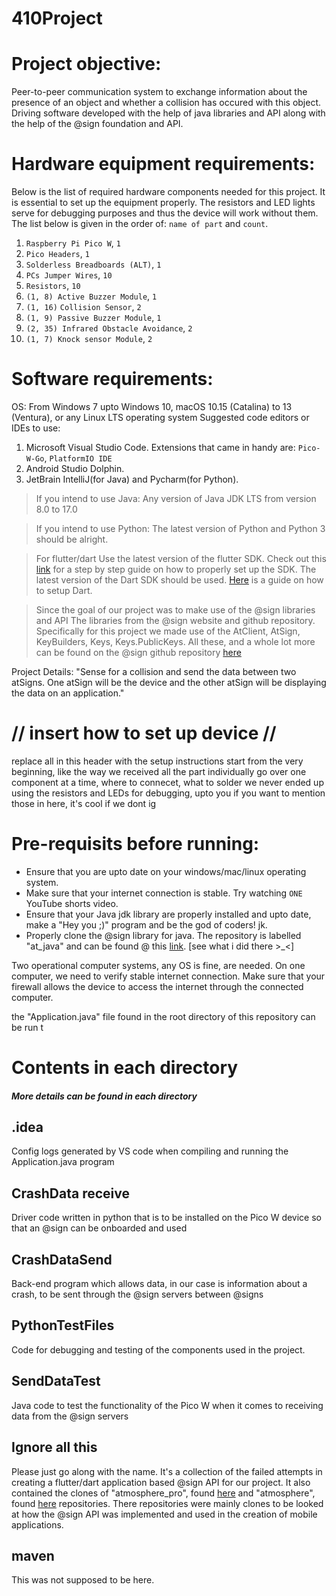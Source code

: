 # 410Project

# Project objective:
Peer-to-peer communication system to exchange information about
the presence of an object and whether a collision has occured
with this object. Driving software developed with the help of
java libraries and API along with the help of the @sign foundation and API.

# Hardware equipment requirements: 
Below is the list of required hardware components needed for this project.
It is essential to set up the equipment properly. The resistors and LED lights
serve for debugging purposes and thus the device will work without them.
The list below is given in the order of: `name of part` and `count`.

1.  `Raspberry Pi Pico W`, `1`
2.  `Pico Headers`, `1`
3.  `Solderless Breadboards (ALT)`, `1`      
4.  `PCs Jumper Wires`, `10`
5.  `Resistors`, `10`
6.  `(1, 8) Active Buzzer Module`, `1`
7.  `(1, 16)` `Collision Sensor`, `2`
8.  `(1, 9) Passive Buzzer Module`, `1`
9.  `(2, 35) Infrared Obstacle Avoidance`, `2`    
10. `(1, 7) Knock sensor Module`, `2`	

# Software requirements: 

OS: From Windows 7 upto Windows 10, macOS 10.15 (Catalina) to 13 (Ventura), or any Linux LTS operating system
Suggested code editors or IDEs to use:
1. Microsoft Visual Studio Code.
Extensions that came in handy are: `Pico-W-Go`, `PlatformIO IDE`
2. Android Studio Dolphin.
3. JetBrain IntelliJ(for Java) and Pycharm(for Python).

> If you intend to use Java:
Any version of Java JDK LTS from version 8.0 to 17.0

> If you intend to use Python:
The latest version of Python and Python 3 should be alright.

> For flutter/dart
Use the latest version of the flutter SDK. Check out this [link](https://docs.flutter.dev/get-started/install)
for a step by step guide on how to properly set up the SDK.
The latest version of the Dart SDK should be used. [Here](https://dart.dev/get-dart) is a guide on how to setup Dart.

> Since the goal of our project was to make use of the @sign libraries and API
The libraries from the @sign website and github repository. Specifically for this project we made use of the 
AtClient, AtSign, KeyBuilders, Keys, Keys.PublicKeys.
All these, and a whole lot more can be found on the @sign github repository [here](https://github.com/atsign-foundation/)

Project Details:
"Sense for a collision and send the data between two atSigns.
One atSign will be the device and the other atSign will 
be displaying the data on an application."

# // insert how to set up device //
replace all in this header with the setup instructions
start from the very beginning, like the way we received
all the part individually
go over one component at a time, where to connecet, what to solder
we never ended up using the resistors and LEDs for debugging, upto
you if you want to mention those in here, it's cool if we dont ig

# Pre-requisits before running:
* Ensure that you are upto date on your windows/mac/linux operating system.
* Make sure that your internet connection is stable. Try watching `ONE` YouTube shorts video.
* Ensure that your Java jdk library are properly installed and upto date,
make a "Hey you ;)" program and be the god of coders! jk.
* Properly clone the @sign library for java. The repository is labelled "at_java"
and can be found @ this [link](https://github.com/atsign-foundation/at_java). [see what i did there >_<]

Two operational computer systems, any OS is fine, are needed.
On one computer, we need to verify stable internet connection.
Make sure that your firewall allows the device to access the internet
through the connected computer.


the "Application.java" file found in the 
root directory of this repository can be run t

# Contents in each directory
##### More details can be found in each directory

## .idea
Config logs generated by VS code when compiling and running the Application.java program

## CrashData receive
Driver code written in python that is to be installed on the Pico W device so that an @sign can be onboarded and used

## CrashDataSend
Back-end program which allows data, in our case is information about a crash, to be sent through the @sign servers between @signs

## PythonTestFiles
Code for debugging and testing of the components used in the project. 

## SendDataTest
Java code to test the functionality of the Pico W when it comes to receiving data from the @sign servers

## Ignore all this
Please just go along with the name. It's a collection of the failed attempts in creating a flutter/dart application based @sign API
for our project. It also contained the clones of "atmosphere_pro", found [here](https://github.com/atsign-foundation/atmosphere_pro)
and "atmosphere", found [here](https://github.com/atsign-foundation/atmosphere) repositories. There repositories were mainly clones
to be looked at how the @sign API was implemented and used in the creation of mobile applications. 

## maven
This was not supposed to be here.
